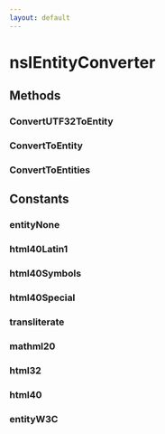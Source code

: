```yaml
---
layout: default
---
```


# nsIEntityConverter #

## Methods ##

### ConvertUTF32ToEntity ###

### ConvertToEntity ###

### ConvertToEntities ###

## Constants ##

### entityNone ###

### html40Latin1 ###

### html40Symbols ###

### html40Special ###

### transliterate ###

### mathml20 ###

### html32 ###

### html40 ###

### entityW3C ###
